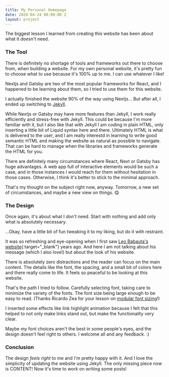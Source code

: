 ```yaml
---
title: My Personal Homepage
date: 2020-04-24 00:00:00 Z
layout: project
---
```


The biggest lesson I learned from creating this website has been about what it *doesn't* need. 

### The Tool

There is definitely no shortage of tools and frameworks out there to choose from, when building a website. For my own personal website, it's pretty fun to choose what to use because it's 100% up to me. I can use whatever I like!

Nextjs and Gatsby are two of the most popular frameworks for React, and I happened to be learning about them, so I tried to use them for this website. 

I actually finished the website 90% of the way using Nextjs... But after all, I ended up switching to [Jekyll](https://jekyllrb.com).

While Nextjs or Gatsby may have more features than Jekyll, I work really efficiently and stress-free with Jekyll. This could be because I'm more familiar with it, but I also like that with Jekyll I am coding in plain HTML, only inserting a little bit of Liquid syntax here and there. Ultimately HTML is what is delivered to the user, and I am really interestd in learning to write good semantic HTML and making the website as natural as possible to navigate. That can be hard to manage when the libraries and frameworks generate the HTML for you. 

There are definitely many circumstances where React, Next or Gatsby has huge advantages. A web app full of interactive elements would be such a case, and in those instances I would reach for them without hesitation in those cases. Otherwise, I think it's better to stick to the minimal approach.

That's my thought on the subject right now, anyway. Tomorrow, a new set of circumstances, and maybe a new view on things. 😋

### The Design

Once again, it's about what I *don't* need. Start with nothing and add only what is absolutely necessary. 

...Okay, have a little bit of fun tweaking it to my liking, but do it with restraint.

It was so refreshing and eye-opening when I first saw [Leo Babauta's website](https://zenhabits.net/){:target="_blank"} years ago. And here I am not talking about his message (which I also love!) but about the look of his website.

There is absolutely zero distractions and the reader can focus on the main content. The details like the font, the spacing, and a small bit of colors here and there really come to life. It feels so peaceful to be looking at this website.

That's the path I tried to follow. Carefully selecting font, taking care to minimize the variety of the fonts. The font size being large enough to be easy to read. (Thanks Ricardo Zea for your lesson on [modular font sizing](https://www.codementor.io/@ricardozea/100-responsive-typography-system-using-a-modular-scale-s5rhft58g)!)

I inserted some effects like link highlight animation because I felt that this helped to not only make links stand out, but make the functionality very clear. 

Maybe my font choices aren't the best in some people's eyes, and the design doesn't feel right to others. I welcome all and any feedback. :) 

### Conclusion

The design *feels right* to me and I'm pretty happy with it. And I love the simplicity of updating the website using Jekyll. The only missing piece now is CONTENT! Now it's time to work on writing some posts!


